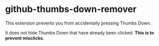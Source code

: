 # github-thumbs-down-remover

This extension prevents you from accidentally pressing Thumbs Down.

It does not hide Thumbs Down that have already been clicked. **This is to prevent misclicks.**
